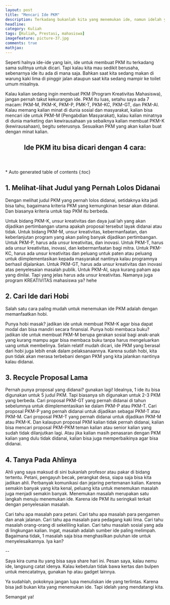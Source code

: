 ```yaml
---
layout: post
title: "Mencari Ide PKM"
description: Terkadang bukanlah kita yang menemukan ide, namun idelah yang mendatangi kita.
headline: 
category: Kuliah
tags: [Kuliah, Prestasi, mahasiswa]
imagefeature: picture-37.jpg 
comments: true
mathjax: 
---
```


Seperti halnya ide-ide yang lain, ide untuk membuat PKM itu terkadang sama sulitnya untuk dicari. Tapi kalau kita mau sedikit berusaha, sebenarnya ide itu ada di mana saja. Bahkan saat kita sedang makan di warung kaki lima di pinggir jalan ataupun saat kita sedang mampir ke toilet umum misalnya.

Kalau kalian sedang ingin membuat PKM (Program Kreativitas Mahasiswa), jangan pernah takut kekurangan ide. PKM itu luas, setahu saya ada 7 macam: PKM-M, PKM-K, PKM-P, PMK-T, PKM-KC, PKM-GT, dan PKM-AI. Kalau memang kalian minat di dunia sosial dan masyarakat, kalian bisa mencari ide untuk PKM-M (Pengabdian Masyarakat), kalau kalian minatnya di dunia marketing dan kewirausahaan ya sebaiknya kalian membuat PKM-K (kewirausahaan), begitu seterusnya. Sesuaikan PKM yang akan kalian buat dengan minat kalian.

<section id="table-of-contents" class="toc">
  <header>
    <h1>Ide PKM itu bisa dicari dengan 4 cara:</h1>
  </header>
<div id="drawer" markdown="1">
*  Auto generated table of contents
{:toc}
</div>
</section><!-- /#table-of-contents -->

## 1. Melihat-lihat Judul yang Pernah Lolos Didanai ##

Dengan melihat judul PKM yang pernah lolos didanai, setidaknya kita jadi bisa tahu, bagaimana kriteria PKM yang kemungkinan besar akan didanai. Dan biasanya kriteria untuk tiap PKM itu berbeda.

Untuk bidang PKM-K, unsur kreativitas dan daya jual lah yang akan dijadikan pertimbangan utama apakah proposal tersebut layak didanai atau tidak. Untuk bidang PKM-M, unsur kreativitas, kebermanfaatan, dan keberlanjutan program yang akan paling banyak dijadikan pertimbangan. Untuk PKM-P, harus ada unsur kreativitas, dan inovasi. Untuk PKM-T, harus ada unsur kreativitas, inovasi, dan kebermanfaatan bagi mitra. Untuk PKM-KC, harus ada unsur kreativitas dan peluang untuk paten atau peluang untuk diimplementasikan kepada masyarakat nantinya kalau programnya berhasil dijalankan. Untuk PKM-GT, harus ada unsur kreativitas dan inovasi atas penyelesaian masalah publik. Untuk PKM-AI, saya kurang paham apa yang dinilai. Tapi yang jelas harus ada unsur kreativitas. Namanya juga program KREATIVITAS mahasiswa ya? hehe

## 2. Cari Ide dari Hobi ##

Salah satu cara paling mudah untuk menemukan ide PKM adalah dengan memanfaatkan hobi.

Punya hobi masak? jadikan ide untuk membuat PKM-K agar bisa dapat modal dan bisa mandiri secara finansial. Punya hobi membaca buku? jadikan ide untuk membuat PKM-M berupa gerakan sosial bagi anak-anak yang kurang mampu agar bisa membaca buku tanpa harus mengeluarkan uang untuk membelinya. Selain relatif mudah dicari, ide PKM yang berasal dari hobi juga lebih enak dalam pelaksanaannya. Karena sudah hobi, kita pun tidak akan merasa terbebani dengan PKM yang kita jalankan nantinya kalau didanai.

## 3. Recycle Proposal Lama ##

Pernah punya proposal yang didanai? gunakan lagi! Idealnya, 1 ide itu bisa digunakan untuk 5 judul PKM. Tapi biasanya sih digunakan untuk 2-3 PKM yang berbeda. Cari proposal PKM-GT yang pernah didanai di tahun sebelumnya untuk diimplementasikan ke dalam PKM-P atau PKM-T. Cari proposal PKM-P yang pernah didanai untuk dijadikan sebagai PKM-T atau PKM-M. Cari proposal PKM-T yang pernah didanai untuk dijadikan PKM-M atau PKM-K. Dan kalaupun proposal PKM kalian tidak pernah didanai, kalian bisa mencari proposal PKM-PKM teman kalian atau senior kalian yang sudah tidak dilanjutkan lagi. Atau jika kalian masih penasaran dengan PKM kalian yang dulu tidak didanai, kalian bisa juga memperbaikinya agar bisa didanai.

## 4. Tanya Pada Ahlinya ##

Ahli yang saya maksud di sini bukanlah profesor atau pakar di bidang tertentu. Petani, pengayuh becak, perangkat desa, siapa saja bisa kita jadikan ahli. Perbanyak komunikasi dan jejaring pertemanan kalian. Karena semakin banyak yang kita kenal, peluang kita untuk menemukan masalah juga menjadi semakin banyak. Menemukan masalah merupakan satu langkah menuju menemukan ide. Karena ide PKM itu seringkali terkait dengan penyelesaian masalah.

Cari tahu apa masalah para petani. Cari tahu apa masalah para pengamen dan anak jalanan. Cari tahu apa masalah para pedagang kaki lima. Cari tahu masalah orang-orang di sekeliling kalian. Cari tahu masalah sosial yang ada di lingkungan kalian. Ingat, masalah adalah sumber ide paling melimpah. Bagaimana tidak, 1 masalah saja bisa menghasilkan puluhan ide untuk menyelesaikannya. Iya kan?

--

Saya kira cuma itu yang bisa saya share hari ini. Pesan saya, kalau nemu ide, langsung catat idenya. Kalau kebetulan tidak bawa kertas dan bulpen untuk mencatatnya, gunakan hp atau gadget lainnya.

Ya sudahlah, pokoknya jangan lupa menuliskan ide yang terlintas. Karena bisa jadi bukan kita yang menemukan ide. Tapi idelah yang mendatangi kita.

Semangat ya!